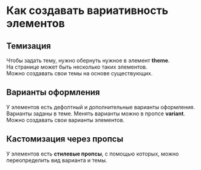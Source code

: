 # Как создавать вариативность элементов

## Темизация
Чтобы задать тему, нужно обернуть нужное в элемент **theme**.  
На странице может быть несколько таких элементов.  
Можно создавать свои темы на основе существующих.

## Варианты оформления
У элементов есть дефолтный и дополнительные варианты оформления.   
Варианты заданы в теме. Менять варианты можно в пропсе **variant**.  
Можно создавать свои варианты элементов.  

## Кастомизация через пропсы
У элементов есть **стилевые пропсы**, с помощью которых, можно переопределить вид варианта и темы.  
